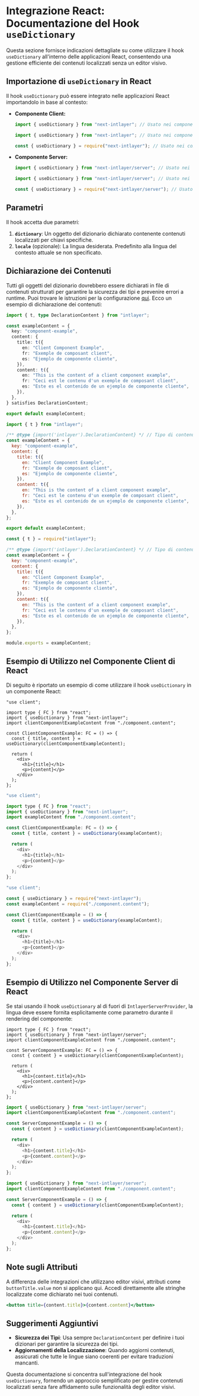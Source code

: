 # Integrazione React: Documentazione del Hook `useDictionary`

Questa sezione fornisce indicazioni dettagliate su come utilizzare il hook `useDictionary` all'interno delle applicazioni React, consentendo una gestione efficiente dei contenuti localizzati senza un editor visivo.

## Importazione di `useDictionary` in React

Il hook `useDictionary` può essere integrato nelle applicazioni React importandolo in base al contesto:

- **Componente Client:**

  ```typescript codeFormat="typescript"
  import { useDictionary } from "next-intlayer"; // Usato nei componenti React lato client
  ```

  ```javascript codeFormat="esm"
  import { useDictionary } from "next-intlayer"; // Usato nei componenti React lato client
  ```

  ```javascript codeFormat="commonjs"
  const { useDictionary } = require("next-intlayer"); // Usato nei componenti React lato client
  ```

- **Componente Server:**

  ```typescript codeFormat="typescript"
  import { useDictionary } from "next-intlayer/server"; // Usato nei componenti React lato server
  ```

  ```javascript codeFormat="esm"
  import { useDictionary } from "next-intlayer/server"; // Usato nei componenti React lato server
  ```

  ```javascript codeFormat="commonjs"
  const { useDictionary } = require("next-intlayer/server"); // Usato nei componenti React lato server
  ```

## Parametri

Il hook accetta due parametri:

1. **`dictionary`**: Un oggetto del dizionario dichiarato contenente contenuti localizzati per chiavi specifiche.
2. **`locale`** (opzionale): La lingua desiderata. Predefinito alla lingua del contesto attuale se non specificato.

## Dichiarazione dei Contenuti

Tutti gli oggetti del dizionario dovrebbero essere dichiarati in file di contenuti strutturati per garantire la sicurezza dei tipi e prevenire errori a runtime. Puoi trovare le istruzioni per la configurazione [qui](https://github.com/aymericzip/intlayer/blob/main/docs/it/content_declaration/get_started.md). Ecco un esempio di dichiarazione dei contenuti:

```typescript fileName="component.content.ts" codeFormat="typescript"
import { t, type DeclarationContent } from "intlayer";

const exampleContent = {
  key: "component-example",
  content: {
    title: t({
      en: "Client Component Example",
      fr: "Exemple de composant client",
      es: "Ejemplo de componente cliente",
    }),
    content: t({
      en: "This is the content of a client component example",
      fr: "Ceci est le contenu d'un exemple de composant client",
      es: "Este es el contenido de un ejemplo de componente cliente",
    }),
  },
} satisfies DeclarationContent;

export default exampleContent;
```

```javascript fileName="component.content.mjs" codeFormat="esm"
import { t } from "intlayer";

/** @type {import('intlayer').DeclarationContent} */ // Tipo di contenuto dichiarato
const exampleContent = {
  key: "component-example",
  content: {
    title: t({
      en: "Client Component Example",
      fr: "Exemple de composant client",
      es: "Ejemplo de componente cliente",
    }),
    content: t({
      en: "This is the content of a client component example",
      fr: "Ceci est le contenu d'un exemple de composant client",
      es: "Este es el contenido de un ejemplo de componente cliente",
    }),
  },
};

export default exampleContent;
```

```javascript fileName="component.content.cjs" codeFormat="commonjs"
const { t } = require("intlayer");

/** @type {import('intlayer').DeclarationContent} */ // Tipo di contenuto dichiarato
const exampleContent = {
  key: "component-example",
  content: {
    title: t({
      en: "Client Component Example",
      fr: "Exemple de composant client",
      es: "Ejemplo de componente cliente",
    }),
    content: t({
      en: "This is the content of a client component example",
      fr: "Ceci est le contenu d'un exemple de composant client",
      es: "Este es el contenido de un ejemplo de componente cliente",
    }),
  },
};

module.exports = exampleContent;
```

## Esempio di Utilizzo nel Componente Client di React

Di seguito è riportato un esempio di come utilizzare il hook `useDictionary` in un componente React:

```tsx fileName="ClientComponentExample.tsx" codeFormat="typescript"
"use client";

import type { FC } from "react";
import { useDictionary } from "next-intlayer";
import clientComponentExampleContent from "./component.content";

const ClientComponentExample: FC = () => {
  const { title, content } = useDictionary(clientComponentExampleContent);

  return (
    <div>
      <h1>{title}</h1>
      <p>{content}</p>
    </div>
  );
};
```

```javascript fileName="ClientComponentExample.mjs" codeFormat="esm"
"use client";

import type { FC } from "react";
import { useDictionary } from "next-intlayer";
import exampleContent from "./component.content";

const ClientComponentExample: FC = () => {
  const { title, content } = useDictionary(exampleContent);

  return (
    <div>
      <h1>{title}</h1>
      <p>{content}</p>
    </div>
  );
};
```

```javascript fileName="ClientComponentExample.cjs" codeFormat="commonjs"
"use client";

const { useDictionary } = require("next-intlayer");
const exampleContent = require("./component.content");

const ClientComponentExample = () => {
  const { title, content } = useDictionary(exampleContent);

  return (
    <div>
      <h1>{title}</h1>
      <p>{content}</p>
    </div>
  );
};
```

## Esempio di Utilizzo nel Componente Server di React

Se stai usando il hook `useDictionary` al di fuori di `IntlayerServerProvider`, la lingua deve essere fornita esplicitamente come parametro durante il rendering del componente:

```tsx fileName="ServerComponentExample.tsx" codeFormat="typescript"
import type { FC } from "react";
import { useDictionary } from "next-intlayer/server";
import clientComponentExampleContent from "./component.content";

const ServerComponentExample: FC = () => {
  const { content } = useDictionary(clientComponentExampleContent);

  return (
    <div>
      <h1>{content.title}</h1>
      <p>{content.content}</p>
    </div>
  );
};
```

```javascript fileName="ServerComponentExample.mjs" codeFormat="esm"
import { useDictionary } from "next-intlayer/server";
import clientComponentExampleContent from "./component.content";

const ServerComponentExample = () => {
  const { content } = useDictionary(clientComponentExampleContent);

  return (
    <div>
      <h1>{content.title}</h1>
      <p>{content.content}</p>
    </div>
  );
};
```

```javascript fileName="ServerComponentExample.cjs" codeFormat="commonjs"
import { useDictionary } from "next-intlayer/server";
import clientComponentExampleContent from "./component.content";

const ServerComponentExample = () => {
  const { content } = useDictionary(clientComponentExampleContent);

  return (
    <div>
      <h1>{content.title}</h1>
      <p>{content.content}</p>
    </div>
  );
};
```

## Note sugli Attributi

A differenza delle integrazioni che utilizzano editor visivi, attributi come `buttonTitle.value` non si applicano qui. Accedi direttamente alle stringhe localizzate come dichiarato nei tuoi contenuti.

```jsx
<button title={content.title}>{content.content}</button>
```

## Suggerimenti Aggiuntivi

- **Sicurezza dei Tipi**: Usa sempre `DeclarationContent` per definire i tuoi dizionari per garantire la sicurezza dei tipi.
- **Aggiornamenti della Localizzazione**: Quando aggiorni contenuti, assicurati che tutte le lingue siano coerenti per evitare traduzioni mancanti.

Questa documentazione si concentra sull'integrazione del hook `useDictionary`, fornendo un approccio semplificato per gestire contenuti localizzati senza fare affidamento sulle funzionalità degli editor visivi.
